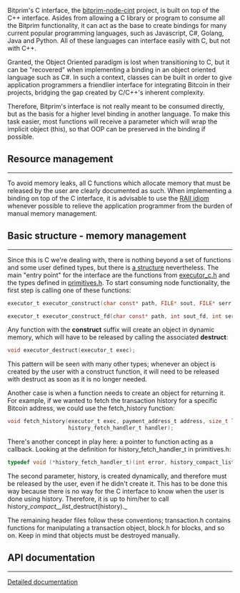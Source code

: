 Bitprim's C interface, the [bitprim-node-cint](https://github.com/bitprim/bitprim-node-cint) project, is built on top of the C++ interface. Asides from allowing a C library or program to consume all the Bitprim functionality, it can act as the base to create bindings for many current popular programming languages, such as Javascript, C\#,  Golang, Java and Python. All of these languages can interface easily with C, but not with C++.

Granted, the Object Oriented paradigm is lost when transitioning to C, but it can be "recovered" when implementing a binding in an object oriented language such as C\#. In such a context, classes can be built in order to give application programmers a friendlier interface for integrating Bitcoin in their projects, bridging the gap created by C/C++'s inherent complexity.

Therefore, Bitprim's interface is not really meant to be consumed directly, but as the basis for a higher level binding in another language. To make this task easier, most functions will receive a parameter which will wrap the implicit object \(this\), so that OOP can be preserved in the binding if possible.

## Resource management

---

To avoid memory leaks, all C functions which allocate memory that must be released by the user are clearly documented as such. When implementing a binding on top of the C interface, it is advisable to use the [RAII idiom](https://www.hackcraft.net/raii/) whenever possible to relieve the application programmer from the burden of manual memory management.

## Basic structure - memory management

---

Since this is C we're dealing with, there is nothing beyond a set of functions and some user defined types, but there is [a structure](https://github.com/bitprim/bitprim-node-cint/tree/master/include/bitprim/nodecint) nevertheless. The main "entry point" for the interface are the functions from [executor\_c.h](https://github.com/bitprim/bitprim-node-cint/blob/master/include/bitprim/nodecint/executor_c.h) and the types defined in [primitives.h](https://github.com/bitprim/bitprim-node-cint/blob/master/include/bitprim/nodecint/primitives.h). To start consuming node functionality, the first step is calling one of these functions:

```c
executor_t executor_construct(char const* path, FILE* sout, FILE* serr);

executor_t executor_construct_fd(char const* path, int sout_fd, int serr_fd);
```

Any function with the **construct** suffix will create an object in dynamic memory, which will have to be released by calling the associated **destruct**:

```c
void executor_destruct(executor_t exec);
```

This pattern will be seen with many other types; whenever an object is created by the user with a construct function, it will need to be released with destruct as soon as it is no longer needed.

Another case is when a function needs to create an object for returning it. For example, if we wanted to fetch the transaction history for a specific Bitcoin address, we could use the fetch\_history function:

```c
void fetch_history(executor_t exec, payment_address_t address, size_t limit, size_t from_height,
                   history_fetch_handler_t handler);
```

There's another concept in play here: a pointer to function acting as a callback. Looking at the definition for history\_fetch\_handler\_t in primitives.h:

```c
typedef void (*history_fetch_handler_t)(int error, history_compact_list_t history);
```

The second parameter, history, is created dynamically, and therefore must be released by the user, even if he didn't create it. This has to be done this way because there is no way for the C interface to know when the user is done using history. Therefore, it is up to him/her to call history\__compact\_\_list_\_destruct\(history\)._

The remaining header files follow these conventions; transaction.h contains functions for manipulating a transaction object, block.h for blocks, and so on. Keep in mind that objects must be destroyed manually.

## API documentation

---

[Detailed documentation](api.md)


